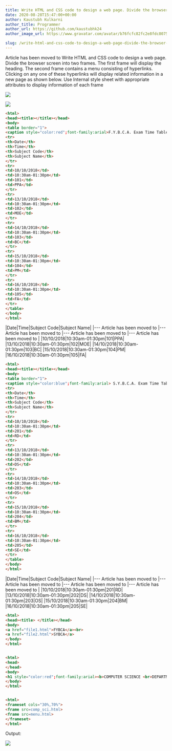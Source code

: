 ```yaml
---
title: Write HTML and CSS code to design a web page. Divide the browser screen into two frames. The first frame will display the heading. The second frame contains a menu consisting of hyperlinks. Clicking on any one of these hyperlinks will display related information in a new page as shown below. Use Internal style sheet with appropriate attributes to display information of each frame
date: 2020-08-28T15:47:00+00:00
author: Kaustubh Kulkarni
author_title: Programmer
author_url: https://github.com/kaustubhk24
author_image_url: https://www.gravatar.com/avatar/b76fcfc82fc2e8fdc8075636f1735f61?s=200

slug: /write-html-and-css-code-to-design-a-web-page-divide-the-browser-screen-into-two-frames-the-first-frame-will-display-the-heading-the-second-frame-contains-a-menu-consisting-of-hyperlinks-clicking-o/
---
```

Article has been moved to
Write HTML and CSS code to design a web page. Divide the browser screen into two frames. The first frame will display the heading. The second frame contains a menu consisting of hyperlinks. Clicking on any one of these hyperlinks will display related information in a new page as shown below. Use Internal style sheet with appropriate attributes to display information of each frame 


[![](https://1.bp.blogspot.com/-mVPacr4VnGQ/X0klCW9Y9DI/AAAAAAAAfhY/d2WRJv0SOJs26cgaJPdeF7M5FJWdpfX3wCLcBGAsYHQ/s400/1.png)](https://1.bp.blogspot.com/-mVPacr4VnGQ/X0klCW9Y9DI/AAAAAAAAfhY/d2WRJv0SOJs26cgaJPdeF7M5FJWdpfX3wCLcBGAsYHQ/s735/1.png)


[![](https://1.bp.blogspot.com/-L4l47fCcAuA/X0klCRT9ZYI/AAAAAAAAfhc/O9ejLyPmGNoGa1cllgOdqhKWQwldO1LAwCLcBGAsYHQ/s400/2.png)](https://1.bp.blogspot.com/-L4l47fCcAuA/X0klCRT9ZYI/AAAAAAAAfhc/O9ejLyPmGNoGa1cllgOdqhKWQwldO1LAwCLcBGAsYHQ/s734/2.png)


```html title="file1.html" 
<html>
<head><title></title></head>
<body>
<table border="1">
<caption style="color:red";font-family:arial>F.Y.B.C.A. Exam Time Table </font></caption>
<tr>
<th>Date</th>
<th>Time</th>
<th>Subject Code</th>
<th>Subject Name</th>
</tr>
<tr>
<td>10/10/2018</td>
<td>10:30am-01:30pm</td>
<td>101</td>
<td>PPA</td>
</tr>
<tr>
<td>13/10/2018</td>
<td>10:30am-01:30pm</td>
<td>102</td>
<td>MOE</td>
</tr>
<tr>
<td>14/10/2018</td>
<td>10:30am-01:30pm</td>
<td>103</td>
<td>BC</td>
</tr>
<tr>
<td>15/10/2018</td>
<td>10:30am-01:30pm</td>
<td>104</td>
<td>PM</td>
</tr>
<tr>
<td>16/10/2018</td>
<td>10:30am-01:30pm</td>
<td>105</td>
<td>FA</td>
</tr>
</table>
</body>
</html>

```
|Date|Time|Subject Code|Subject Name|
|---
Article has been moved to |---
Article has been moved to |---
Article has been moved to |---
Article has been moved to |
|10/10/2018|10:30am-01:30pm|101|PPA|
|13/10/2018|10:30am-01:30pm|102|MOE|
|14/10/2018|10:30am-01:30pm|103|BC|
|15/10/2018|10:30am-01:30pm|104|PM|
|16/10/2018|10:30am-01:30pm|105|FA|



```html title="file2.html" 
<html>
<head><title></title></head>
<body>
<table border="1">
<caption style="color:blue";font-family:arial> S.Y.B.C.A. Exam Time Table </caption>
<tr>
<th>Date</th>
<th>Time</th>
<th>Subject Code</th>
<th>Subject Name</th>
</tr>
<tr>
<td>10/10/2018</td>
<td>10:30am-01:30pm</td>
<td>201</td>
<td>RD</td>
</tr>
<tr>
<td>13/10/2018</td>
<td>10:30am-01:30pm</td>
<td>202</td>
<td>DS</td>
</tr>
<tr>
<td>14/10/2018</td>
<td>10:30am-01:30pm</td>
<td>203</td>
<td>OS</td>
</tr>
<tr>
<td>15/10/2018</td>
<td>10:30am-01:30pm</td>
<td>204</td>
<td>BM</td>
</tr>
<tr>
<td>16/10/2018</td>
<td>10:30am-01:30pm</td>
<td>205</td>
<td>SE</td>
</tr>
</table>
</body>
</html>

```

|Date|Time|Subject Code|Subject Name|
|---
Article has been moved to |---
Article has been moved to |---
Article has been moved to |---
Article has been moved to |
|10/10/2018|10:30am-01:30pm|201|RD|
|13/10/2018|10:30am-01:30pm|202|DS|
|14/10/2018|10:30am-01:30pm|203|OS|
|15/10/2018|10:30am-01:30pm|204|BM|
|16/10/2018|10:30am-01:30pm|205|SE|

```html title="file3.html" 
<html>
<head><title> </title></head>
<body>
<a href="file1.html">FYBCA</a><br>
<a href="file2.html">SYBCA</a>
</body>
</html>
```
```html title="file4.html" 

<html>
<head>
</head>
<body>
<h1 style="color:red";font-family:arial><b>COMPUTER SCIENCE <br>DEPARTMENT </b></h1>
</body>
</html>
```
```html title="file5.html" 

<html>
<frameset cols="30%,70%">
<frame src=comp_sci.html>
<frame src=menu.html>
</frameset>
</html>
```
Output: 


[![](https://1.bp.blogspot.com/-JES1P4VuIjY/X0km9jYO-hI/AAAAAAAAfhs/kvKD7PVuOEA64RRTHvndl0P1iaplnVkqgCLcBGAsYHQ/s400/1.png)](https://1.bp.blogspot.com/-JES1P4VuIjY/X0km9jYO-hI/AAAAAAAAfhs/kvKD7PVuOEA64RRTHvndl0P1iaplnVkqgCLcBGAsYHQ/s734/1.png)
